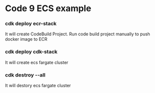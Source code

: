 # Code 9 ECS example

### cdk deploy ecr-stack

It will create CodeBuild Project.
Run code build project manually to push docker image to ECR

### cdk deploy cdk-stack

It will create ecs fargate cluster

### cdk destroy --all

It will destory ecs fargate cluster
